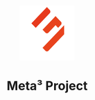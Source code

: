 <p align="center" width="100%">
    <img width="25%" src="profile/imgs/logo.png"> 
</p>

<h1 align="center" width="100%">Meta³ Project</h1>


